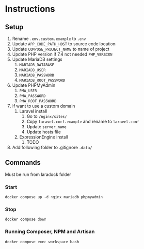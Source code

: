 # Instructions

## Setup

1. Rename `.env.custom.example` to `.env`
2. Update `APP_CODE_PATH_HOST` to source code location
3. Update `COMPOSE_PROJECT_NAME` to name of project
4. Update PHP version if 7.4 not needed `PHP_VERSION`
5. Update MariaDB settings
   1. `MARIADB_DATABASE`
   2. `MARIADB_USER`
   3. `MARIADB_PASSWORD`
   4. `MARIADB_ROOT_PASSWORD`
6. Update PHPMyAdmin
   1. `PMA_USER`
   2. `PMA_PASSWORD`
   3. `PMA_ROOT_PASSWORD`
7. If want to use a custom domain
   1. Laravel install 
      1. Go to `/nginx/sites/`
      2. Copy `laravel.conf.example` and rename to `laravel.conf` 
      3. Update `server_name`
      4. Update hosts file
   2. ExpressionEngine install
      1. TODO
8. Add following folder to .gitignore `.data/`


## Commands

Must be run from laradock folder

### Start
`docker compose up -d nginx mariadb phpmyadmin`

### Stop
`docker compose down`

### Running Composer, NPM and Artisan
`docker compose exec workspace bash`